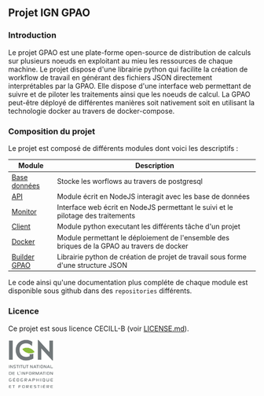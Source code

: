 ## Projet IGN GPAO

### Introduction

Le projet GPAO est une plate-forme open-source de distribution de calculs sur plusieurs noeuds en exploitant au mieu les ressources de chaque machine. Le projet dispose d'une librairie python qui facilite la création de workflow de travail en générant des fichiers JSON directement interprétables par la GPAO. Elle dispose d'une interface web permettant de suivre et de piloter les traitements ainsi que les noeuds de calcul.
La GPAO peut-être déployé de différentes manières soit nativement soit en utilisant la technologie docker au travers de docker-compose.

### Composition du projet

Le projet est composé de différents modules dont voici les descriptifs : 

| Module | Description |
| --- | --- |
| [Base données](https://github.com/ign-gpao/database) | Stocke les worflows au travers de postgresql |
| [API](https://github.com/ign-gpao/api) | Module écrit en NodeJS interagit avec les base de données |
| [Monitor](https://github.com/ign-gpao/monitor) | Interface web écrit en NodeJS permettant le suivi et le pilotage des traitements |
| [Client](https://github.com/ign-gpao/client) | Module python executant les différents tâche d'un projet |
| [Docker](https://github.com/ign-gpao/docker) | Module permettant le déploiement de l'ensemble des briques de la GPAO au travers de docker |
| [Builder GPAO](https://github.com/ign-gpao/builder-python) | Librairie python de création de projet de travail sous forme d'une structure JSON |

Le code ainsi qu'une documentation plus compléte de chaque module est disponible sous github dans des `repositories` différents.

### Licence

Ce projet est sous licence CECILL-B (voir [LICENSE.md](https://github.com/ign-gpao/.github/blob/main/LICENSE.md)).

[![IGN](https://github.com/ign-gpao/.github/blob/main/images/logo_ign.png)](https://www.ign.fr)


